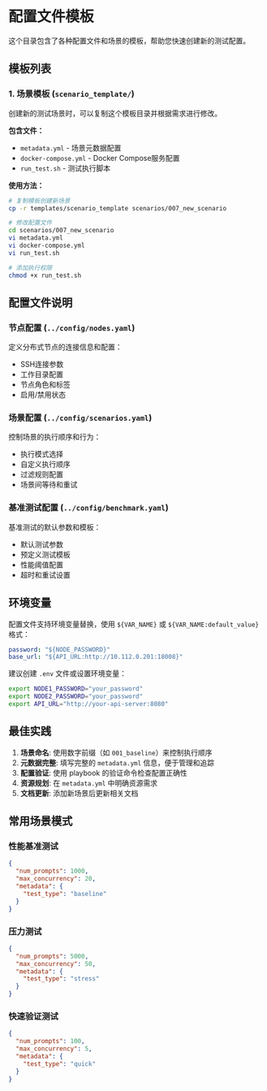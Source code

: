 # 配置文件模板

这个目录包含了各种配置文件和场景的模板，帮助您快速创建新的测试配置。

## 模板列表

### 1. 场景模板 (`scenario_template/`)

创建新的测试场景时，可以复制这个模板目录并根据需求进行修改。

**包含文件：**
- `metadata.yml` - 场景元数据配置
- `docker-compose.yml` - Docker Compose服务配置
- `run_test.sh` - 测试执行脚本

**使用方法：**
```bash
# 复制模板创建新场景
cp -r templates/scenario_template scenarios/007_new_scenario

# 修改配置文件
cd scenarios/007_new_scenario
vi metadata.yml
vi docker-compose.yml
vi run_test.sh

# 添加执行权限
chmod +x run_test.sh
```

## 配置文件说明

### 节点配置 (`../config/nodes.yaml`)

定义分布式节点的连接信息和配置：
- SSH连接参数
- 工作目录配置
- 节点角色和标签
- 启用/禁用状态

### 场景配置 (`../config/scenarios.yaml`)

控制场景的执行顺序和行为：
- 执行模式选择
- 自定义执行顺序
- 过滤规则配置
- 场景间等待和重试

### 基准测试配置 (`../config/benchmark.yaml`)

基准测试的默认参数和模板：
- 默认测试参数
- 预定义测试模板
- 性能阈值配置
- 超时和重试设置

## 环境变量

配置文件支持环境变量替换，使用 `${VAR_NAME}` 或 `${VAR_NAME:default_value}` 格式：

```yaml
password: "${NODE_PASSWORD}"
base_url: "${API_URL:http://10.112.0.201:18008}"
```

建议创建 `.env` 文件或设置环境变量：
```bash
export NODE1_PASSWORD="your_password"
export NODE2_PASSWORD="your_password"  
export API_URL="http://your-api-server:8080"
```

## 最佳实践

1. **场景命名**: 使用数字前缀（如 `001_baseline`）来控制执行顺序
2. **元数据完整**: 填写完整的 `metadata.yml` 信息，便于管理和追踪
3. **配置验证**: 使用 playbook 的验证命令检查配置正确性
4. **资源规划**: 在 `metadata.yml` 中明确资源需求
5. **文档更新**: 添加新场景后更新相关文档

## 常用场景模式

### 性能基准测试
```json
{
  "num_prompts": 1000,
  "max_concurrency": 20,
  "metadata": {
    "test_type": "baseline"
  }
}
```

### 压力测试
```json
{
  "num_prompts": 5000,
  "max_concurrency": 50,
  "metadata": {
    "test_type": "stress"
  }
}
```

### 快速验证测试
```json
{
  "num_prompts": 100,
  "max_concurrency": 5,
  "metadata": {
    "test_type": "quick"
  }
}
```